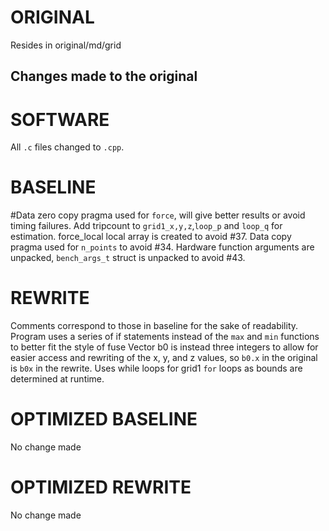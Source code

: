 # ORIGINAL
Resides in original/md/grid

## Changes made to the original

# SOFTWARE
All `.c` files changed to `.cpp`.

# BASELINE
#Data zero copy pragma used for `force`, will give better results or avoid timing failures.
Add tripcount to `grid1_x,y,z`,`loop_p` and `loop_q` for estimation.
force_local local array is created to avoid #37.
Data copy pragma used for `n_points` to avoid #34.
Hardware function arguments are unpacked, `bench_args_t` struct is unpacked to avoid #43. 

# REWRITE
Comments correspond to those in baseline for the sake of readability.
Program uses a series of if statements instead of the `max` and `min` functions to better fit the style of fuse
Vector b0 is instead three integers to allow for easier access and rewriting of the x, y, and z values, so `b0.x` in the original is `b0x` in the rewrite.
Uses while loops for grid1 `for` loops as bounds are determined at runtime. 

# OPTIMIZED BASELINE
No change made

# OPTIMIZED REWRITE
No change made
